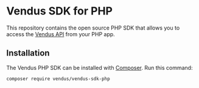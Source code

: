 # Vendus SDK for PHP

This repository contains the open source PHP SDK that allows you to access the [Vendus API](https://www.vendus.pt/ws/) from your PHP app.


## Installation

The Vendus PHP SDK can be installed with [Composer](https://getcomposer.org/). Run this command:

```sh
composer require vendus/vendus-sdk-php
```
